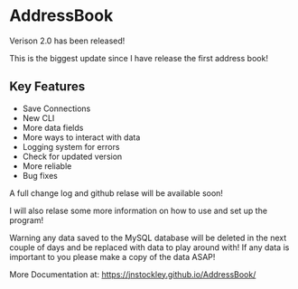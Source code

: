 # AddressBook
Verison 2.0 has been released!

This is the biggest update since I have release the first address book!

## Key Features
 - Save Connections
 - New CLI
 - More data fields
 - More ways to interact with data
 - Logging system for errors
 - Check for updated version
 - More reliable
 - Bug fixes
 
 A full change log and github relase will be available soon!
 
 I will also relase some more information on how to use and set up the program!
 
 Warning any data saved to the MySQL database will be deleted in the next couple of days and be replaced with data to play around with! If any data is important to you please make a copy of the data ASAP!
 
 More Documentation at: https://jnstockley.github.io/AddressBook/

